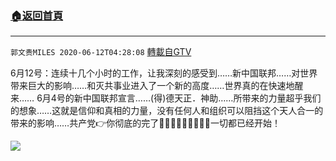 ﻿###  [:house:返回首頁](https://github.com/ourhimalayas/txt)
---

`郭文贵MILES 2020-06-12T04:28:08` [轉載自GTV](https://gtv.org/web/#/UserInfo/5e596957357cc612d35a8044)

6月12号：连续十几个小时的工作，让我深刻的感受到……新中国联邦……对世界带来巨大的影响……和灭共事业进入了一个新的高度……世界真的在快速地醒来……
6月4号的新中国联邦宣言……(得)德天正．神助……所带来的力量超乎我们的想象……这就是信仰和真相的力量，没有任何人和组织可以阻挡这个天人合一的带来的影响……共产党👉你彻底的完了🌽🌽🌽🦅🦅🦅😂😂😂一切都已经开始！

![](https://filegroup.gtv.org/cdn-cgi/image/width=600/https://filegroup.gtv.org/group2/default/20200612/04/28/1/ef070f889a99275aa2d99d3f519f99eb.jpeg)
